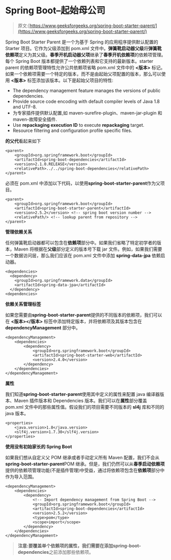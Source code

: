 # Spring Boot–起始母公司

> 原文:[https://www.geeksforgeeks.org/spring-boot-starter-parent/](https://www.geeksforgeeks.org/spring-boot-starter-parent/)

Spring Boot Starter Parent 是一个为基于 Spring 的应用程序提供默认配置的 Starter 项目。它作为父级添加到 pom.xml 文件中。**弹簧靴启动器父级**将**弹簧靴依赖项**定义为其父级。**春季开机启动器父项**继承了**春季开机依赖项**的依赖项管理。每个 Spring Boot 版本都提供了一个依赖列表和它支持的最新版本。starter parent 的依赖项管理特性允许公共依赖项省略 pom.xml 文件中的 **<版本>** 标记。如果一个依赖项需要一个特定的版本，而不是由起始父项配置的版本，那么可以使用 **<版本>** 标签添加该版本。以下是起始父项目的特性:

*   The dependency management feature manages the versions of public dependencies.
*   Provide source code encoding with default compiler levels of Java 1.8 and UTF-8.
*   为专家插件提供默认配置,如 maven-surefire-plugin、maven-jar-plugin 和 maven-故障安全插件.
*   Use **repackaging execution ID** to execute **repackaging** target.
*   Resource filtering and configuration profile specific files.

**的父代**看起来如下

```
<parent>
    <groupId>org.springframework.boot</groupId>
    <artifactId>spring-boot-dependencies</artifactId>
    <version>2.1.0.RELEASE</version>
    <relativePath>../../spring-boot-dependencies</relativePath>
</parent>
```

必须在 pom.xml 中添加以下代码，以使用**spring-boot-starter-parent**作为父项目。

```
<parent>
    <groupId>org.springframework.boot</groupId>
    <artifactId>spring-boot-starter-parent</artifactId>
    <version>2.5.2</version> <!-- spring boot version number -->
    <relativePath/> <!-- lookup parent from repository -->
</parent>
```

**管理依赖关系**

任何弹簧靴启动器都可以包含在**依赖项**部分中。如果我们省略了特定初学者的版本，Maven 将根据在**父级**部分定义的版本号下载 jar 文件。例如，如果我们需要一个数据访问层，那么我们应该在 pom.xml 文件中添加 **spring-data-jpa** 依赖启动器。

```
<dependencies>
  <dependency>
    <groupId>org.springframework.data</groupId>
    <artifactId>spring-data-jpa</artifactId>
  </dependency>
<dependencies>
```

**依赖关系管理标签**

如果您需要由**spring-boot-starter-parent**提供的不同版本的依赖项，我们可以在 **<版本></版本>** 标签中添加特定版本，并将依赖项及其版本包含在 **dependencyManagement** 部分中。

```
<dependencyManagement>
    <dependencies>
        <dependency>
            <groupId>org.springframework.boot</groupId>
            <artifactId>spring-boot-starter-web</artifactId>
            <version>2.4.0</version>
        </dependency>
    </dependencies>
</dependencyManagement>
```

**属性**

我们知道**spring-boot-starter-parent**使用其中定义的属性来配置 java 编译器版本、Maven 插件版本和 Dependencies 版本。我们可以在**属性**部分覆盖 pom.xml 文件中的那些属性值。假设我们的项目需要不同版本的 **sl4j** 库和不同的 java 版本。

```
<properties>
    <java.version>1.8</java.version>
    <slf4j.version>1.7.30</slf4j.version>
</properties>
```

**使用没有初始家长的 Spring Boot**

如果我们想从自定义父 POM 继承或者手动定义所有 Maven 配置，我们不会从**spring-boot-starter-parent**POM 继承。但是，我们仍然可以从**春季启动依赖项**提供的依赖项管理功能(不是插件管理)中受益，通过将依赖项包含在**依赖项**部分中作为导入范围。

```
<dependencyManagement>
    <dependencies>
        <dependency>
            <!-- Import dependency management from Spring Boot -->
            <groupId>org.springframework.boot</groupId>
            <artifactId>spring-boot-dependencies</artifactId>
            <version>2.5.2</version>
            <type>pom</type>
            <scope>import</scope>
        </dependency>
    </dependencies>
</dependencyManagement>
```

> **注意:**要覆盖单个依赖项的属性，我们需要在添加**spring-boot-dependencies**之前添加那些依赖项。
